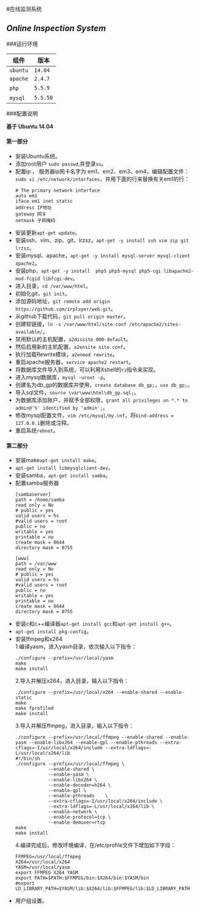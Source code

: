 #在线监测系统

## *Online Inspection System*

###运行环境

组件 | 版本
-------- | --------
`ubuntu` | `14.04`
`apache` | `2.4.7`
`php`    | `5.5.9`
`mysql`  | `5.5.50`

###配置说明

**基于 Ubuntu 14.04**

#### 第一部分
- 安装Ubuntu系统。
- 添加root用户 `sudo passwd`,并登录`su`。
- 配置ip ， 服务器ip网卡名字为 em1、em2、em3、em4，编辑配置文件：`sudo vi /etc/network/interfaces`，并用下面的行来替换有关em1的行：
    ``` 
    # The primary network interface
    auto em1
    iface em1 inet static
    address IP地址
    gateway 网关
    netmask 子网掩码
    ```
- 安装更新`apt-get update`。
- 安装ssh、vim、zip、git、lrzsz，`apt-get -y install ssh vim zip git lrzsz`。
- 安装mysql、apache，`apt-get -y install mysql-server mysql-client apache2`。
- 安装php，`apt-get -y install  php5 php5-mysql php5-cgi libapache2-mod-fcgid libfcgi-dev`。
- 进入目录，`cd /var/www/html`。
- 初始化git，`git init`。
- 添加源码地址，`git remote add origin https://github.com/irplayer/web.git`。
- 从github下载代码，`git pull origin master`。
- 创建软链接，`ln -s /var/www/html/site.conf /etc/apache2/sites-available/`。
- 禁用默认的主机配置，`a2dissite 000-default`。
- 然后启用新的主机配置，`a2ensite site.conf`。
- 执行加载Rewrite模块，`a2enmod rewrite`。
- 重启apache服务器，`service apache2 restart`。
- 将数据库文件导入到系统，可以利用Xshell的`rz`指令来实现。
- 进入mysql数据库，`mysql -uroot -p`。
- 创建名为db_gp的数据库并使用，`create database db_gp;`，`use db_gp;`。
- 导入sql文件，`source \var\www\html\db_gp.sql;`。
- 为数据库添加账户，并赋予全部权限，`grant all privileges on *.* to admin@'%' identified by 'admin';`。
- 修改mysql配置文件，`vim /etc/mysql/my.cnf`，将`bind-address =   127.0.0.1`删除或注释。
- 重启系统`reboot`。

#### 第二部分
- 安装make`apt-get install make`。
- `apt-get install libmysqlclient-dev`。
- 安装samba，`apt-get install samba`。
- 配置samba服务器
    ```
    [sambaserver]
    path = /home/samba
    read only = No
    # public = yes
    valid users = hs 
    #valid users = root
    public = no
    writable = yes
    printable = no
    create mask = 0644
    directory mask = 0755

    [www]
    path = /var/www
    read only = No
    # public = yes
    valid users = hs 
    #valid users = root
    public = no
    writable = yes
    printable = no
    create mask = 0644
    directory mask = 0755
    ```
- 安装c和c++编译器`apt-get install gcc`和`apt-get install g++`。
- `apt-get install pkg-config`。
- 安装ffmpeg和x264  
  1.编译yasm，进入yasm目录，依次输入以下指令：  
    ```
    ./configure --prefix=/usr/local/yasm
    make
    make install
    ```
  2.导入并解压x264，进入目录，输入以下指令：
    ```
    ./configure --prefix=/usr/local/x264 --enable-shared --enable-static
    make
    make fprofiled
    make install
    ```
  3.导入并解压ffmpeg，进入目录，输入以下指令：
    ```
    ./configure --prefix=/usr/local/ffmpeg --enable-shared --enable-yasm --enable-libx264 --enable-gpl --enable-pthreads --extra-cflags=-I/usr/local/x264/include --extra-ldflags=-L/usr/local/x264/lib  
    #!/bin/sh
    ./configure --prefix=/usr/local/ffmpeg \
                --enable-shared \
                --enable-yasm \
                --enable-libx264 \
                --enable-decoder=h264 \
                --enable-gpl \
                --enable-pthreads    \
                --extra-cflags=-I/usr/local/x264/include \
                --extra-ldflags=-L/usr/local/x264/lib \
                --enable-network \
                --enable-protocol=tcp \
                --enable-demuxer=rtsp
    make
    make install
    ```
  4.编译完成后，修改环境编译，在/etc/profile文件下增加如下字段：
    ```
    FFMPEG=/usr/local/ffmpeg
    X264=/usr/local/x264
    YASM=/usr/local/yasm
    export FFMPEG X264 YASM
    export PATH=$PATH:$FFMPEG/bin:$X264/bin:$YASM/bin
    #export LD_LIBRARY_PATH=$YASM/lib:$X264/lib:$FFMPEG/lib:$LD_LIBRARY_PATH
    ```
- 用户组设置。
